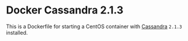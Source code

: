 Docker Cassandra 2.1.3
=========

This is a Dockerfile for starting a CentOS container with [Cassandra](http://cassandra.apache.org/) `2.1.3` installed.
